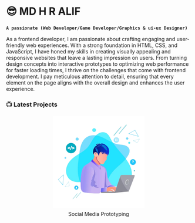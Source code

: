 # 😎 MD H R ALIF

**`A passionate (Web Developer/Game Developer/Graphics & ui-ux Designer)`**

As a frontend developer, I am passionate about crafting engaging and user-friendly web experiences. With a strong foundation in HTML, CSS, and JavaScript, I have honed my skills in creating visually appealing and responsive websites that leave a lasting impression on users. From turning design concepts into interactive prototypes to optimizing web performance for faster loading times, I thrive on the challenges that come with frontend development. I pay meticulous attention to detail, ensuring that every element on the page aligns with the overall design and enhances the user experience.


### 📺 Latest Projects
<a href="https://www.youtube.com/watch?v=8deKXiV-eLE" style="text-decoration: none; color: inherit;">
  <div style="text-align: center;">
    <img src="https://raw.githubusercontent.com/mdhralif/portfolio/main/img.png" alt="Custom Image" width="250" style="border-radius: 5px solid white;">
    <div style="margin-top: 5px;">Social Media Prototyping</div>
  </div>
</a>


